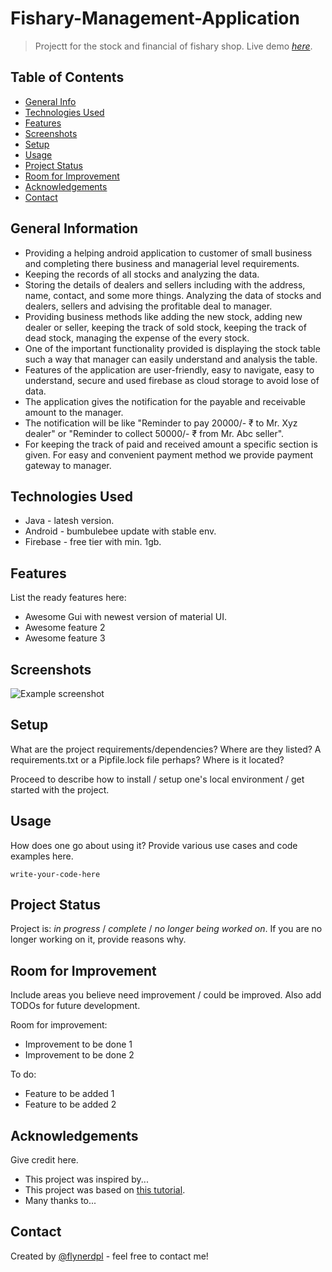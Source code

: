 # Fishary-Management-Application
> Projectt for the stock and financial of fishary shop.
> Live demo [_here_](https://www.example.com). <!-- If you have the project hosted somewhere, include the link here. -->

## Table of Contents
* [General Info](#general-information)
* [Technologies Used](#technologies-used)
* [Features](#features)
* [Screenshots](#screenshots)
* [Setup](#setup)
* [Usage](#usage)
* [Project Status](#project-status)
* [Room for Improvement](#room-for-improvement)
* [Acknowledgements](#acknowledgements)
* [Contact](#contact)
<!-- * [License](#license) -->


## General Information
- Providing a helping android application to customer of small business and completing there business and managerial level requirements. 
- Keeping the records of all stocks and analyzing the data. 
- Storing the details of dealers and sellers  including with the address, name, contact, and some more things. Analyzing the data of stocks and dealers, sellers and advising the profitable deal to manager. 
- Providing business methods like adding the new stock, adding new dealer or seller, keeping the track of sold stock, keeping the track of dead stock, managing the expense of the every stock. 
- One of the important functionality provided is displaying the stock table such a way that manager can easily understand and analysis the table. 
- Features of the application are user-friendly, easy to navigate, easy to understand, secure and used firebase as cloud storage to avoid lose of data. 
- The application gives the notification for the payable and receivable amount to the manager. 
- The notification will be like "Reminder to pay 20000/- ₹ to Mr. Xyz dealer" or "Reminder to collect 50000/- ₹ from Mr. Abc seller". 
- For keeping the track of paid and received amount a specific section is given. For easy and convenient payment method we provide payment gateway to manager.
<!-- You don't have to answer all the questions - just the ones relevant to your project. -->


## Technologies Used
- Java - latesh version.
- Android - bumbulebee update with stable env.
- Firebase - free tier with min. 1gb.


## Features
List the ready features here:
- Awesome Gui with newest version of material UI.
- Awesome feature 2
- Awesome feature 3


## Screenshots
![Example screenshot](./img/screenshot.png)
<!-- If you have screenshots you'd like to share, include them here. -->


## Setup
What are the project requirements/dependencies? Where are they listed? A requirements.txt or a Pipfile.lock file perhaps? Where is it located?

Proceed to describe how to install / setup one's local environment / get started with the project.


## Usage
How does one go about using it?
Provide various use cases and code examples here.

`write-your-code-here`


## Project Status
Project is: _in progress_ / _complete_ / _no longer being worked on_. If you are no longer working on it, provide reasons why.


## Room for Improvement
Include areas you believe need improvement / could be improved. Also add TODOs for future development.

Room for improvement:
- Improvement to be done 1
- Improvement to be done 2

To do:
- Feature to be added 1
- Feature to be added 2


## Acknowledgements
Give credit here.
- This project was inspired by...
- This project was based on [this tutorial](https://www.example.com).
- Many thanks to...


## Contact
Created by [@flynerdpl](https://www.flynerd.pl/) - feel free to contact me!


<!-- Optional -->
<!-- ## License -->
<!-- This project is open source and available under the [... License](). -->

<!-- You don't have to include all sections - just the one's relevant to your project -->
